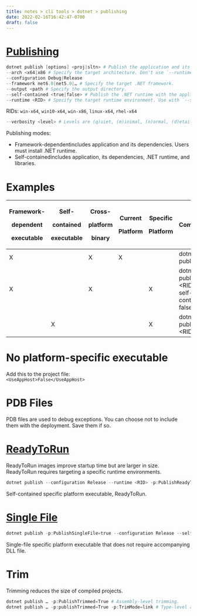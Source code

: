 ```yaml
---
title: notes > cli tools > dotnet > publishing
date: 2022-02-16T16:42:47-0700
draft: false 
---
```

# [Publishing](https://docs.microsoft.com/en-us/dotnet/core/tools/dotnet-publish)
```powershell
dotnet publish [options] <proj|sltn> # Publish the application and its dependencies for hosting.
--arch <x64|x86 # Specify the target architecture. Don't use `--runtime`.
--configuration Debug|Release
--framework net6.0|net5.0|… # Specify the target .NET framework.
--output <path # Specify the output directory.
--self-contained <true|false> # Publish the .NET runtime with the application. Use with `--runtime`.
--runtime <RID> # Specify the target runtime environment. Use with `--self-contained`.
```
RIDs: `win-x64`, `win10-x64`, `win-x86`, `linux-x64`, `rhel-x64`
```powershell
--verbosity <level> # Levels are (q)uiet, (m)inimal, (n)ormal, (d)etailed, (diag)nostic.
```
Publishing modes:
- Framework-dependentincludes application and its dependencies. Users must install .NET runtime.
- Self-containedincludes application, its dependencies, .NET runtime, and libraries.

# Examples
<table>
<colgroup>
<col style="width: 14%" />
<col style="width: 14%" />
<col style="width: 12%" />
<col style="width: 11%" />
<col style="width: 11%" />
<col style="width: 35%" />
</colgroup>
<thead>
<tr class="header">
<th><p><strong>Framework-</strong></p>
<p><strong>dependent</strong></p>
<p><strong>executable</strong></p></th>
<th><p><strong>Self-</strong></p>
<p><strong>contained</strong></p>
<p><strong>executable</strong></p></th>
<th><p><strong>Cross-</strong></p>
<p><strong>platform</strong></p>
<p><strong>binary</strong></p></th>
<th><p><strong>Current</strong></p>
<p><strong>Platform</strong></p></th>
<th><p><strong>Specific</strong></p>
<p><strong>Platform</strong></p>
<p></p></th>
<th><strong>Command</strong></th>
</tr>
</thead>
<tbody>
<tr class="odd">
<td>X</td>
<td></td>
<td>X</td>
<td>X</td>
<td></td>
<td>dotnet publish</td>
</tr>
<tr class="even">
<td>X</td>
<td></td>
<td>X</td>
<td></td>
<td>X</td>
<td>dotnet publish -r &lt;RID&gt; --self-contained false</td>
</tr>
<tr class="odd">
<td></td>
<td>X</td>
<td></td>
<td></td>
<td>X</td>
<td>dotnet publish -r &lt;RID&gt;</td>
</tr>
</tbody>
</table>

# No platform-specific executable
Add this to the project file:  
`<UseAppHost>False</UseAppHost>`

# PDB Files
PDB files are used to debug exceptions.
You can choose not to include them with the deployment. Save them if so.

# [ReadyToRun](https://docs.microsoft.com/en-us/dotnet/core/deploying/ready-to-run)
ReadyToRun images improve startup time but are larger in size.
ReadyToRun requires targeting a specific runtime environments.
```powershell
dotnet publish --configuration Release --runtime <RID> -p:PublishReadyToRun=true
```
Self-contained specific platform executable, ReadyToRun.

# [Single File](https://docs.microsoft.com/en-us/dotnet/core/deploying/single-file#publish-a-single-file-app---cli)
```powershell
dotnet publish -p:PublishSingleFile=true --configuration Release --self-contained false --runtime win-x64
```
Single-file specific platform executable that does not require accompanying DLL file.

# Trim
Trimming reduces the size of compiled projects.
```powershell
dotnet publish … -p:PublishTrimmed=True # Assembly-level trimming.
dotnet publish … -p:publishTrimmed=True -p:TrimMode=link # Type-level and member-level trimming.
```
